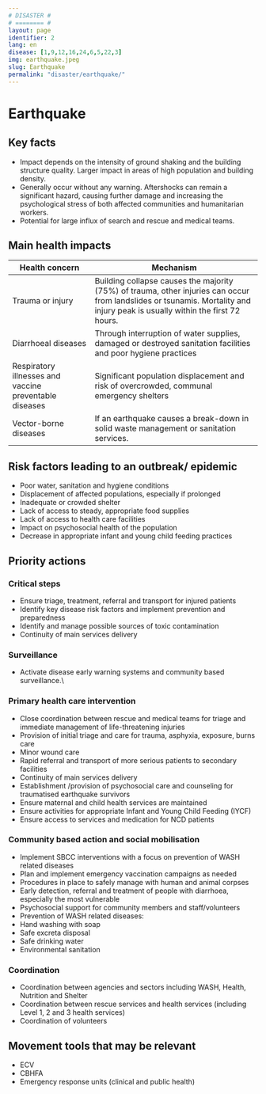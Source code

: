 ```yaml
---
# DISASTER #
# ======== #
layout: page
identifier: 2
lang: en
disease: [1,9,12,16,24,6,5,22,3]
img: earthquake.jpeg
slug: Earthquake
permalink: "disaster/earthquake/"
---
```


# Earthquake

## Key facts

- Impact depends on the intensity of ground shaking and the building structure quality. Larger impact in areas of high population and building density. 
- Generally occur without any warning. Aftershocks can remain a significant hazard, causing further damage and increasing the psychological stress of both affected communities and humanitarian workers.
- Potential for large influx of search and rescue and medical teams.

## Main health impacts 


Health concern | Mechanism
--- | ---
Trauma or injury | Building collapse causes the majority (75%) of trauma, other injuries can occur from landslides or tsunamis. Mortality and injury peak is usually within the first 72 hours. 
Diarrhoeal diseases | Through interruption of water supplies, damaged or destroyed sanitation facilities and poor hygiene practices 
Respiratory illnesses and vaccine preventable diseases | Significant population displacement and risk of overcrowded, communal emergency shelters
Vector-borne diseases | If an earthquake causes a break-down in solid waste management or sanitation services.

## Risk factors leading to an outbreak/ epidemic 

- Poor water, sanitation and hygiene conditions
- Displacement of affected populations, especially if prolonged 
- Inadequate or crowded shelter 
- Lack of access to steady, appropriate food supplies 
- Lack of access to health care facilities 
- Impact on psychosocial health of the population
- Decrease in appropriate infant and young child feeding practices


<div class="hide profile2 profile3" markdown="1"> <!-- start ## Priority actions -->

## Priority actions

### Critical steps

-	Ensure triage, treatment, referral and transport for injured patients
-	Identify key disease risk factors and implement prevention and preparedness
-	Identify and manage possible sources of toxic contamination
-	Continuity of main services delivery

### Surveillance
	
-	Activate disease early warning systems and community based surveillance.\

### Primary health care intervention
	
-	Close coordination between rescue and medical teams for triage and immediate management of life-threatening injuries
-	Provision of initial triage and care for trauma, asphyxia, exposure, burns care
-	Minor wound care
-	Rapid referral and transport of more serious patients to secondary facilities
-	Continuity of main services delivery
-	Establishment /provision of psychosocial care and counseling for traumatised earthquake survivors
-	Ensure maternal and child health services are maintained
-	Ensure activities for appropriate Infant and Young Child Feeding (IYCF) 
-	Ensure access to services and medication for NCD patients

### Community based action and social mobilisation
	
-	Implement SBCC interventions with a focus on prevention of WASH related diseases
-	Plan and implement emergency vaccination campaigns as needed
-	Procedures in place to safely manage with human and animal corpses 
-	Early detection, referral and treatment of people with diarrhoea, especially the most vulnerable 
-	Psychosocial support for community members and staff/volunteers 
-	Prevention of WASH related diseases:
  - Hand washing with soap 
  - Safe excreta disposal 
  - Safe drinking water 
  - Environmental sanitation

### Coordination	
-	Coordination between agencies and sectors including WASH, Health, Nutrition and Shelter
-	Coordination between rescue services and health services (including Level 1, 2 and 3 health services)
-	Coordination of volunteers

</div> <!-- end ## Priority actions -->

## Movement tools that may be relevant

- ECV	
-	CBHFA
-	Emergency response units (clinical and public health)
